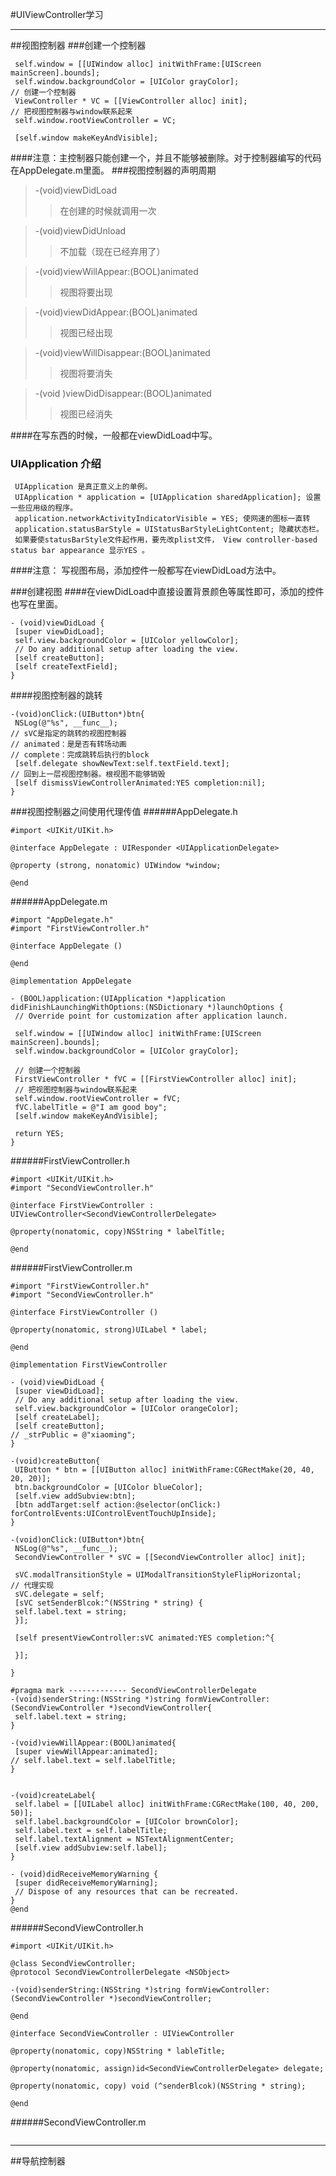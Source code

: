 #UIViewController学习

---
##视图控制器
###创建一个控制器
```
 self.window = [[UIWindow alloc] initWithFrame:[UIScreen mainScreen].bounds];
 self.window.backgroundColor = [UIColor grayColor];
// 创建一个控制器
 ViewController * VC = [[ViewController alloc] init];
// 把视图控制器与window联系起来
 self.window.rootViewController = VC;

 [self.window makeKeyAndVisible];
```
####注意：主控制器只能创建一个，并且不能够被删除。对于控制器编写的代码在AppDelegate.m里面。
###视图控制器的声明周期
> -(void)viewDidLoad 
>>在创建的时候就调用一次

> -(void)viewDidUnload 
>>不加载（现在已经弃用了）

> -(void)viewWillAppear:(BOOL)animated 
>>视图将要出现

> -(void)viewDidAppear:(BOOL)animated 
>>视图已经出现

> -(void)viewWillDisappear:(BOOL)animated 
>>视图将要消失

> -(void )viewDidDisappear:(BOOL)animated 
>>视图已经消失

####在写东西的时候，一般都在viewDidLoad中写。
### UIApplication 介绍
     UIApplication 是真正意义上的单例。
     UIApplication * application = [UIApplication sharedApplication]; 设置一些应用级的程序。
     application.networkActivityIndicatorVisible = YES; 使网速的图标一直转
     application.statusBarStyle = UIStatusBarStyleLightContent; 隐藏状态栏。
     如果要使statusBarStyle文件起作用，要先改plist文件， View controller-based status bar appearance 显示YES 。
####注意： 写视图布局，添加控件一般都写在viewDidLoad方法中。 

###创建视图
####在viewDidLoad中直接设置背景颜色等属性即可，添加的控件也写在里面。
```
- (void)viewDidLoad {
 [super viewDidLoad];
 self.view.backgroundColor = [UIColor yellowColor];
 // Do any additional setup after loading the view.
 [self createButton];
 [self createTextField];
}
```
####视图控制器的跳转
```
-(void)onClick:(UIButton*)btn{
 NSLog(@"%s", __func__);
// sVC是指定的跳转的视图控制器
// animated：是是否有转场动画
// complete：完成跳转后执行的block
 [self.delegate showNewText:self.textField.text];
// 回到上一层视图控制器。根视图不能够销毁
 [self dismissViewControllerAnimated:YES completion:nil];
}
```
###视图控制器之间使用代理传值
######AppDelegate.h
```
#import <UIKit/UIKit.h>

@interface AppDelegate : UIResponder <UIApplicationDelegate>

@property (strong, nonatomic) UIWindow *window;

@end
```
######AppDelegate.m
```
#import "AppDelegate.h"
#import "FirstViewController.h"

@interface AppDelegate ()

@end

@implementation AppDelegate

- (BOOL)application:(UIApplication *)application didFinishLaunchingWithOptions:(NSDictionary *)launchOptions {
 // Override point for customization after application launch.

 self.window = [[UIWindow alloc] initWithFrame:[UIScreen mainScreen].bounds];
 self.window.backgroundColor = [UIColor grayColor];

 // 创建一个控制器
 FirstViewController * fVC = [[FirstViewController alloc] init];
 // 把视图控制器与window联系起来
 self.window.rootViewController = fVC;
 fVC.labelTitle = @"I am good boy";
 [self.window makeKeyAndVisible];

 return YES;
}
```
######FirstViewController.h
```
#import <UIKit/UIKit.h>
#import "SecondViewController.h"

@interface FirstViewController : UIViewController<SecondViewControllerDelegate>

@property(nonatomic, copy)NSString * labelTitle;

@end
```
######FirstViewController.m
```
#import "FirstViewController.h"
#import "SecondViewController.h"

@interface FirstViewController ()

@property(nonatomic, strong)UILabel * label;

@end

@implementation FirstViewController

- (void)viewDidLoad {
 [super viewDidLoad];
 // Do any additional setup after loading the view.
 self.view.backgroundColor = [UIColor orangeColor];
 [self createLabel];
 [self createButton];
// _strPublic = @"xiaoming";
}

-(void)createButton{
 UIButton * btn = [[UIButton alloc] initWithFrame:CGRectMake(20, 40, 20, 20)];
 btn.backgroundColor = [UIColor blueColor];
 [self.view addSubview:btn];
 [btn addTarget:self action:@selector(onClick:) forControlEvents:UIControlEventTouchUpInside];
}

-(void)onClick:(UIButton*)btn{
 NSLog(@"%s", __func__);
 SecondViewController * sVC = [[SecondViewController alloc] init];

 sVC.modalTransitionStyle = UIModalTransitionStyleFlipHorizontal;
// 代理实现
 sVC.delegate = self;
 [sVC setSenderBlcok:^(NSString * string) {
 self.label.text = string;
 }];

 [self presentViewController:sVC animated:YES completion:^{

 }];

}

#pragma mark ------------- SecondViewControllerDelegate
-(void)senderString:(NSString *)string formViewController:(SecondViewController *)secondViewController{
 self.label.text = string;
}

-(void)viewWillAppear:(BOOL)animated{
 [super viewWillAppear:animated];
// self.label.text = self.labelTitle;
}


-(void)createLabel{
 self.label = [[UILabel alloc] initWithFrame:CGRectMake(100, 40, 200, 50)];
 self.label.backgroundColor = [UIColor brownColor];
 self.label.text = self.labelTitle;
 self.label.textAlignment = NSTextAlignmentCenter;
 [self.view addSubview:self.label];
}

- (void)didReceiveMemoryWarning {
 [super didReceiveMemoryWarning];
 // Dispose of any resources that can be recreated.
}
@end
```
######SecondViewController.h
```
#import <UIKit/UIKit.h>

@class SecondViewController;
@protocol SecondViewControllerDelegate <NSObject>

-(void)senderString:(NSString *)string formViewController:(SecondViewController *)secondViewController;

@end

@interface SecondViewController : UIViewController

@property(nonatomic, copy)NSString * lableTitle;

@property(nonatomic, assign)id<SecondViewControllerDelegate> delegate;

@property(nonatomic, copy) void (^senderBlcok)(NSString * string);

@end
```
######SecondViewController.m
```

```

---
##导航控制器